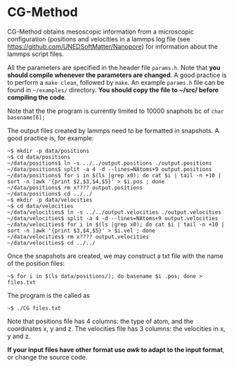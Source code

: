 CG-Method
=========

CG-Method  obtains  mesoscopic  information  from  a  microscopic  configuration
(positions    and     velocities     in     a     lammps     log    file    (see
https://github.com/UNEDSoftMatter/Nanopore)  for  information  about  the lammps
script files.

All the parameters  are  specified  in  the  header  file `params.h`.  Note that
**you should compile whenever the  parameters are changed**.  A good practice is
to perform a `make clean`,  followed  by `make`.  An example `params.h` file can
be found in  `~/examples/`  directory.  **You  should  copy  the  file to ~/src/
before compiling the code**.

Note that  the the program  is currently limited  to 10000 snaphots  bc of `char
basename[6];`

The output  files created by lammps  need to be formatted  in snapshots.  A good
practice is, for example:

```
~$ mkdir -p data/positions
~$ cd data/positions
~/data/positions$ ln -s ../../output.positions ./output.positions 
~/data/positions$ split -a 4 -d --lines=NAtoms+9 output.positions
~/data/positions$ for i in $(ls |grep x0); do cat $i | tail -n +10 | sort -n |awk '{print $2,$3,$4,$5}' > $i.pos ; done
~/data/positions$ rm x???? output.positions
~/data/positions$ cd ../../ 
~$ mkdir -p data/velocities
~$ cd data/velocities
~/data/velocities$ ln -s ../../output.velocities ./output.velocities 
~/data/velocities$ split -a 4 -d --lines=NAtoms+9 output.velocities
~/data/velocities$ for i in $(ls |grep x0); do cat $i | tail -n +10 | sort -n |awk '{print $3,$4,$5}' > $i.vel ; done
~/data/velocities$ rm x???? output.velocities
~/data/velocities$ cd ../../ 
```
Once the snapshots  are created,  we may construct  a txt file with  the name of
the position files:

```
~$ for i in $(ls data/positions/); do basename $i .pos; done > files.txt
```

The program is the called as

```
~$ ./CG files.txt
```

Note that positions file has 4  columns:  the type of atom,  and the coordinates
x, y and z.  The velocities file has 3 columns: the velocities in x, y and z.

**If  your input  files have  other format  use  *awk*  to  adapt  to  the input
format**, or change the source code.


